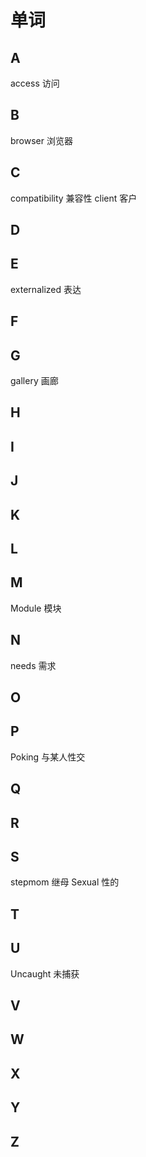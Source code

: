 # 单词

## A

access 访问

## B

browser 浏览器

## C

compatibility 兼容性
client 客户

## D

## E

externalized 表达

## F

## G

gallery 画廊

## H

## I

## J

## K

## L

## M

Module 模块

## N

needs 需求

## O

## P

Poking 与某人性交

## Q

## R

## S

stepmom 继母
Sexual 性的

## T

## U

Uncaught 未捕获

## V

## W

## X

## Y

## Z

